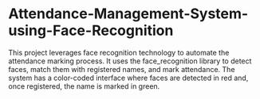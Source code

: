 # Attendance-Management-System-using-Face-Recognition
This project leverages face recognition technology to automate the attendance marking process. It uses the face_recognition library to detect faces, match them with registered names, and mark attendance. The system has a color-coded interface where faces are detected in red and, once registered, the name is marked in green.
